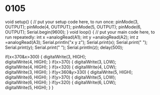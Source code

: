 # 0105
void setup() {
  // put your setup code here, to run once:
pinMode(3, OUTPUT);
pinMode(4, OUTPUT);
pinMode(5, OUTPUT);
pinMode(6, OUTPUT);
Serial.begin(9600);
}
void loop() {
  // put your main code here, to run repeatedly:
int x =analogRead(A1); 
int y =analogRead(A2); 
int z =analogRead(A3); 
Serial.println("x     y     z");
Serial.print(x);
Serial.print("   ");
Serial.print(y);
Serial.print("   ");
Serial.println(z);
delay(500);

if(x<370&x>300)
{
  digitalWrite(3, HIGH);   
  digitalWrite(4, HIGH);
  }
if(x>370)
{
  digitalWrite(3, LOW);   
  digitalWrite(4, HIGH);
  }
if(x<320)
{
  digitalWrite(4, LOW);   
  digitalWrite(3, HIGH);
 }
  if(y<360&y>330)
{
  digitalWrite(5, HIGH);   
  digitalWrite(6, HIGH);
  }
if(y>370)
{
  digitalWrite(5, LOW);   
  digitalWrite(6, HIGH);
  }
if(y<320)
{
  digitalWrite(6, LOW);   
  digitalWrite(5, HIGH);
  }
}

